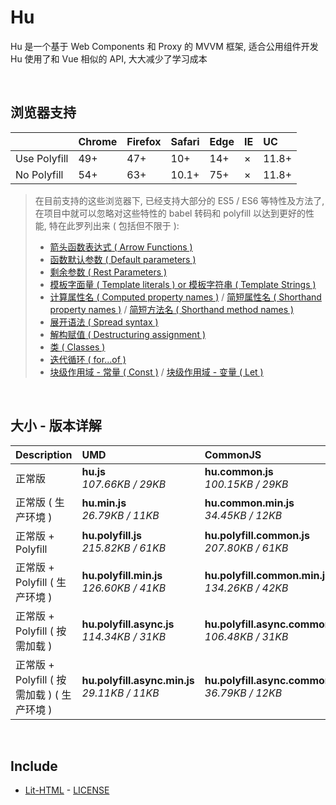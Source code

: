 # Hu
Hu 是一个基于 Web Components 和 Proxy 的 MVVM 框架, 适合公用组件开发<br>
Hu 使用了和 Vue 相似的 API, 大大减少了学习成本

<br>

## 浏览器支持

|              | Chrome | Firefox | Safari | Edge | IE | UC    |
| :-           | :-     | :-      | :-     | :-   | :- | :-    |
| Use Polyfill | 49+    | 47+     | 10+    | 14+  | ×  | 11.8+ |
| No Polyfill  | 54+    | 63+     | 10.1+  | 75+  | ×  | 11.8+ |

> 在目前支持的这些浏览器下, 已经支持大部分的 ES5 / ES6 等特性及方法了,<br>
> 在项目中就可以忽略对这些特性的 babel 转码和 polyfill 以达到更好的性能, 特在此罗列出来 ( 包括但不限于 ): <br>
  > - [箭头函数表达式 ( Arrow Functions )](https://developer.mozilla.org/zh-CN/docs/Web/JavaScript/Reference/Functions/Arrow_functions)
  > - [函数默认参数 ( Default parameters )](https://developer.mozilla.org/zh-CN/docs/Web/JavaScript/Reference/Functions/Default_parameters)
  > - [剩余参数 ( Rest Parameters )](https://developer.mozilla.org/zh-CN/docs/Web/JavaScript/Reference/Functions/Rest_parameters)
  > - [模板字面量 ( Template literals ) or 模板字符串 ( Template Strings )](https://developer.mozilla.org/zh-CN/docs/Web/JavaScript/Reference/template_strings)
  > - [计算属性名 ( Computed property names )](https://developer.mozilla.org/zh-CN/docs/Web/JavaScript/Reference/Operators/Object_initializer#计算属性名) / [简短属性名 ( Shorthand property names )](https://developer.mozilla.org/zh-CN/docs/Web/JavaScript/Reference/Operators/Object_initializer#属性定义) / [简短方法名 ( Shorthand method names )](https://developer.mozilla.org/zh-CN/docs/Web/JavaScript/Reference/Operators/Object_initializer#方法定义)
  > - [展开语法 ( Spread syntax )](https://developer.mozilla.org/zh-CN/docs/Web/JavaScript/Reference/Operators/Spread_syntax)
  > - [解构赋值 ( Destructuring assignment )](https://developer.mozilla.org/zh-CN/docs/Web/JavaScript/Reference/Operators/Destructuring_assignment)
  > - [类 ( Classes )](https://developer.mozilla.org/zh-CN/docs/Web/JavaScript/Reference/Classes)
  > - [迭代循环 ( for...of )](https://developer.mozilla.org/zh-CN/docs/Web/JavaScript/Reference/Statements/for...of)
  > - [块级作用域 - 常量 ( Const )](https://developer.mozilla.org/zh-CN/docs/Web/JavaScript/Reference/Statements/const) / [块级作用域 - 变量 ( Let )](https://developer.mozilla.org/zh-CN/docs/Web/JavaScript/Reference/Statements/let)

<br>

## 大小 - 版本详解
| Description | UMD | CommonJS | ES Module |
| :- | :- | :- | :- |
| 正常版 | **hu.js**<br>*107.66KB / 29KB* | **hu.common.js**<br>*100.15KB / 29KB* | **hu.esm.js**<br>*100.13KB / 29KB* |
| 正常版 ( 生产环境 ) | **hu.min.js**<br>*26.79KB / 11KB* | **hu.common.min.js**<br>*34.45KB / 12KB* | **hu.esm.min.js**<br>*26.62KB / 10KB* |
| 正常版 + Polyfill | **hu.polyfill.js**<br>*215.82KB / 61KB* | **hu.polyfill.common.js**<br>*207.80KB / 61KB* | **hu.polyfill.esm.js**<br>*207.79KB / 61KB* |
| 正常版 + Polyfill ( 生产环境 ) | **hu.polyfill.min.js**<br>*126.60KB / 41KB* | **hu.polyfill.common.min.js**<br>*134.26KB / 42KB* | **hu.polyfill.esm.min.js**<br>*126.43KB / 41KB* |
| 正常版 + Polyfill ( 按需加载 ) | **hu.polyfill.async.js**<br>*114.34KB / 31KB* | **hu.polyfill.async.common.js**<br>*106.48KB / 31KB* | **hu.polyfill.async.esm.js**<br>*106.46KB / 31KB* |
| 正常版 + Polyfill ( 按需加载 ) ( 生产环境 ) | **hu.polyfill.async.min.js**<br>*29.11KB / 11KB* | **hu.polyfill.async.common.min.js**<br>*36.79KB / 12KB* | **hu.polyfill.async.esm.min.js**<br>*28.95KB / 11KB* |

<br>

## Include
  - [Lit-HTML](https://github.com/Polymer/lit-html) \- [LICENSE](https://github.com/Polymer/lit-html/blob/master/LICENSE)
